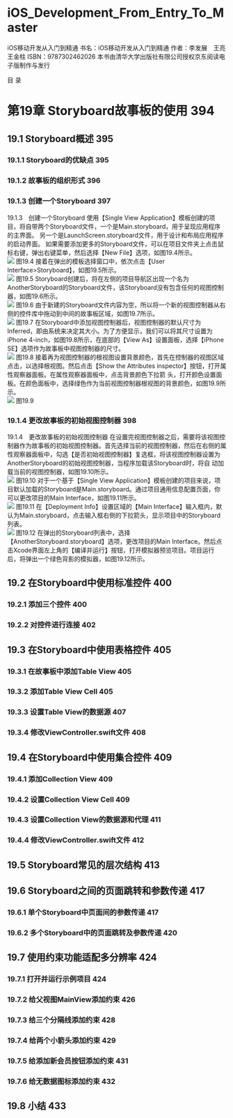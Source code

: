 # iOS_Development_From_Entry_To_Master
iOS移动开发从入门到精通 书名：iOS移动开发从入门到精通 作者：李发展　王亮　王金柱 ISBN：9787302462026 本书由清华大学出版社有限公司授权京东阅读电子版制作与发行

目  录                                        
#  第19章  Storyboard故事板的使用 394                          
## 19.1  Storyboard概述 395                                   
### 19.1.1  Storyboard的优缺点 395                             
### 19.1.2  故事板的组织形式 396                               
### 19.1.3  创建一个Storyboard 397              

19.1.3　创建一个Storyboard
使用【Single View Application】模板创建的项目，将自带两个Storyboard文件，一个是Main.storyboard，用于呈现应用程序的主界面。
另一个是LaunchScreen.storyboard文件，用于设计和布局应用程序的启动界面。
如果需要添加更多的Storyboard文件，可以在项目文件夹上点击鼠标右键，弹出右键菜单，然后选择【New File】选项，如图19.4所示。   
![](snapshot\1901_1904.jpg)
图19.4
接着在弹出的模板选择窗口中，依次点击【User Interface>Storyboard】，如图19.5所示。   
![](snapshot\1901_1905.jpg)
图19.5
Storyboard创建后，将在左侧的项目导航区出现一个名为 AnotherStoryboard的Storyboard文件，该Storyboard没有包含任何的视图控制器，如图19.6所示。   
![](snapshot\1901_1906.jpg)
图19.6
由于新建的Storyboard文件内容为空，所以将一个新的视图控制器从右侧的控件库中拖动到中间的故事板区域，如图19.7所示。   
![](snapshot\1901_1907.jpg)
图19.7
在Storyboard中添加视图控制器后，视图控制器的默认尺寸为Inferred，即由系统来决定其大小。为了方便显示，我们可以将其尺寸设置为iPhone 4-inch，如图19.8所示，在底部的【View As】设置面板，选择【iPhone SE】选项作为故事板中视图控制器的尺寸。   
![](snapshot\1901_1908.jpg)
图19.8
接着再为视图控制器的根视图设置背景颜色，首先在控制器的视图区域点击，以选择根视图。然后点击【Show the Attributes inspector】按钮，打开属性观察器面板。在属性观察器面板中，点击背景颜色下拉箭
头，打开颜色设置面板。在颜色面板中，选择绿色作为当前视图控制器根视图的背景颜色，如图19.9所示。   
![](snapshot\1901_1909.jpg)
图19.9

               
### 19.1.4  更改故事板的初始视图控制器 398                
19.1.4　更改故事板的初始视图控制器
在设置完视图控制器之后，需要将该视图控制器作为故事板的初始视图控制器。首先选择当前的视图控制器，然后在右侧的属性观察器面板中，勾选【是否初始视图控制器】复选框，将该视图控制器设置为AnotherStoryboard的初始视图控制器，当程序加载该Storyboard时，将自
动加载当前的视图控制器，如图19.10所示。  
![](snapshot\1901_1910.jpg)
图19.10
对于一个基于【Single View Application】模板创建的项目来说，项目默认加载的Storyboard是Main.storyboard。通过项目通用信息配置页面，你可以更改项目的Main Interface，如图19.11所示。   
![](snapshot\1901_1911.jpg)
图19.11
在【Deployment Info】设置区域的【Main Interface】输入框内，默认为Main.storyboard，点击输入框右侧的下拉箭头，显示项目中的Storyboard列表。   
![](snapshot\1901_1912.jpg)
图19.12
在弹出的Storyboard列表中，选择【AnotherStoryboard.storyboard】选项，更改项目的Main Interface。然后点击Xcode界面左上角的【编译并运行】按钮，打开模拟器预览项目。项目运行后，将弹出一个绿色背影的模拟器，如图19.12所示。     
## 19.2  在Storyboard中使用标准控件 400                       
### 19.2.1  添加三个控件 400                                   
### 19.2.2  对控件进行连接 402                                 
## 19.3  在Storyboard中使用表格控件 405                       
### 19.3.1  在故事板中添加Table View 405                       
### 19.3.2  添加Table View Cell 405                            
### 19.3.3  设置Table View的数据源 407                         
### 19.3.4  修改ViewController.swift文件 408                   
## 19.4  在Storyboard中使用集合控件 409                       
### 19.4.1  添加Collection View 409                            
### 19.4.2  设置Collection View Cell 409                       
### 19.4.3  设置Collection View的数据源和代理 411              
### 19.4.4  修改ViewController.swift文件 412                   
## 19.5  Storyboard常见的层次结构 413                         
## 19.6  Storyboard之间的页面跳转和参数传递 417               
### 19.6.1  单个Storyboard中页面间的参数传递 417               
### 19.6.2  多个Storyboard中的页面跳转及参数传递 420           
## 19.7  使用约束功能适配多分辨率 424                         
### 19.7.1  打开并运行示例项目 424                             
### 19.7.2  给父视图MainView添加约束 426                       
### 19.7.3  给三个分隔线添加约束 428                           
### 19.7.4  给两个小箭头添加约束 429                           
### 19.7.5  给添加新会员按钮添加约束 431                       
### 19.7.6  给无数据图标添加约束 432                           
## 19.8  小结 433                                             